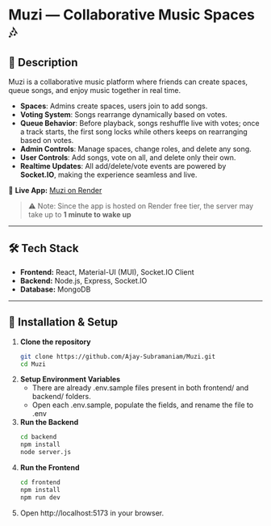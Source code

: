 # Muzi — Collaborative Music Spaces 🎶  

## 📖 Description  
Muzi is a collaborative music platform where friends can create spaces, queue songs, and enjoy music together in real time.  

-  **Spaces**: Admins create spaces, users join to add songs.  
-  **Voting System**: Songs rearrange dynamically based on votes.  
-  **Queue Behavior**: Before playback, songs reshuffle live with votes; once a track starts, the first song locks while others keeps on rearranging based on votes.  
-  **Admin Controls**: Manage spaces, change roles, and delete any song.  
-  **User Controls**: Add songs, vote on all, and delete only their own.  
-  **Realtime Updates**: All add/delete/vote events are powered by **Socket.IO**, making the experience seamless and live.  

🔗 **Live App:** [Muzi on Render](https://muzi-frontend.onrender.com)  
> ⚠️ Note: Since the app is hosted on Render free tier, the server may take up to **1 minute to wake up**
---

## 🛠️ Tech Stack  
- **Frontend:** React, Material-UI (MUI), Socket.IO Client  
- **Backend:** Node.js, Express, Socket.IO  
- **Database:** MongoDB  

---

## 🚀 Installation & Setup  

1. **Clone the repository**  
   ```bash
   git clone https://github.com/Ajay-Subramaniam/Muzi.git
   cd Muzi
2. **Setup Environment Variables**  
   - There are already .env.sample files present in both frontend/ and backend/ folders.
   - Open each .env.sample, populate the fields, and rename the file to .env
3. **Run the Backend**  
   ```bash
   cd backend
   npm install
   node server.js
4. **Run the Frontend**  
   ```bash
   cd frontend
   npm install
   npm run dev
5. Open http://localhost:5173 in your browser.


